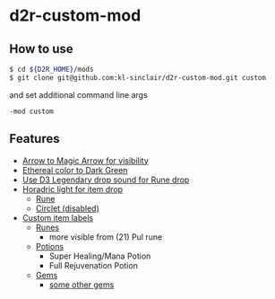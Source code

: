 # d2r-custom-mod

## How to use

```sh
$ cd ${D2R_HOME}/mods
$ git clone git@github.com:kl-sinclair/d2r-custom-mod.git custom
```

and set additional command line args

```
-mod custom
```

## Features

- [Arrow to Magic Arrow for visibility](./custom.mpq/data/hd/missiles/arrow.json)
- [Ethereal color to Dark Green](./custom.mpq/data/global/ui/layouts/_profilehd.json#L304)
- [Use D3 Legendary drop sound for Rune drop](./custom.mpq/data/hd/global/sfx/item/item_rune_hd.flac#)
- [Horadric light for item drop](./custom.mpq/data/hd/items/)
    - [Rune](./custom.mpq/data/hd/items/misc/rune/)
    - [Circlet (disabled)](./custom.mpq/data/hd/items/armor/_circlet/)
- [Custom item labels](./custom.mpq/data/local/lng/strings/)
    - [Runes](./custom.mpq/data/local/lng/strings/item-runes.json)
        - more visible from (21) Pul rune
    - [Potions](./custom.mpq/data/local/lng/strings/item-names.json)
        - Super Healing/Mana Potion
        - Full Rejuvenation Potion
    - [Gems](./custom.mpq/data/local/lng/strings/item-names.json)
        - [some other gems](./custom.mpq/data/local/lng/strings/item-nameaffixes.json)
